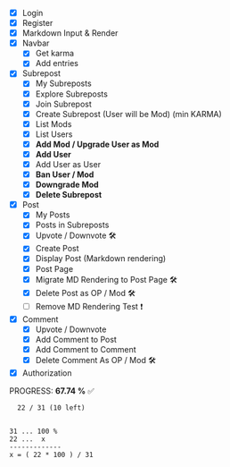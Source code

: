 - [x] Login
- [x] Register
- [x] Markdown Input & Render
- [x] Navbar
  - [x] Get karma
  - [x] Add entries
- [x] Subrepost
  - [x] My Subreposts
  - [x] Explore Subreposts
  - [x] Join Subrepost
  - [x] Create Subrepost (User will be Mod) (min KARMA)
  - [x] List Mods
  - [x] List Users
  - [x] **Add Mod / Upgrade User as Mod**
  - [x] **Add User**
  - [x] Add User as User
  - [x] **Ban User / Mod**
  - [x] **Downgrade Mod**
  - [x] **Delete Subrepost**
- [x] Post
  - [x] My Posts
  - [x] Posts in Subreposts
  - [x] Upvote / Downvote 🛠
  - [x] Create Post
  - [x] Display Post (Markdown rendering)
  - [x] Post Page
  - [x] Migrate MD Rendering to Post Page 🛠
  - [x] Delete Post as OP / Mod 🛠
  - [ ] Remove MD Rendering Test ❗️
- [x] Comment
  - [x] Upvote / Downvote
  - [x] Add Comment to Post
  - [x] Add Comment to Comment
  - [x] Delete Comment As OP / Mod 🛠
- [x] Authorization

PROGRESS: **67.74 %** ✅
```
  22 / 31 (10 left)
```

```

31 ... 100 %
22 ...  x
-------------
x = ( 22 * 100 ) / 31

```